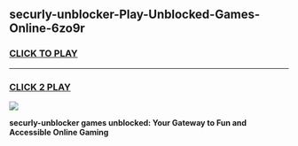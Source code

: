 
## securly-unblocker-Play-Unblocked-Games-Online-6zo9r
<h3>
<a href="https://premium76.site?title=securly-unblocker&ref=25A">CLICK TO PLAY</a></h3>
<hr>

<h3>
<a href="https://premium76.site?title=securly-unblocker&ref=25A">CLICK 2 PLAY</a>
  
</h3>

<a href="https://premium76.site?title=securly-unblocker&ref=25A"><img src="https://clearcache.store/games.png"></a>


**securly-unblocker games unblocked: Your Gateway to Fun and Accessible Online Gaming**
